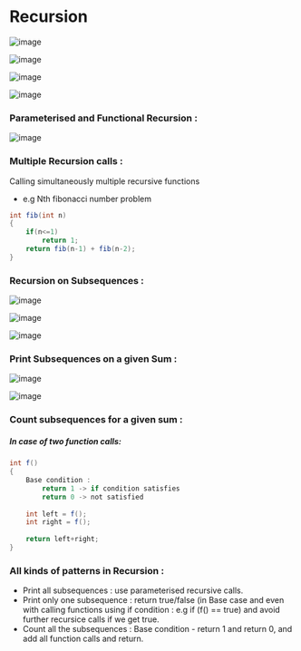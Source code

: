 # Recursion

![image](https://user-images.githubusercontent.com/23376002/166132381-9a7eb0b2-ec40-413b-87a6-ff8d0897364b.png)

![image](https://user-images.githubusercontent.com/23376002/166134204-d13561b6-3d97-4557-8798-f3aebb4de7ec.png)

![image](https://user-images.githubusercontent.com/23376002/166134813-5704f457-b8ee-4c01-bb24-9e4e50824b33.png)

![image](https://user-images.githubusercontent.com/23376002/166134826-9c2d8535-1858-438f-9ca5-bf220dea2532.png)

### Parameterised and Functional Recursion :

![image](https://user-images.githubusercontent.com/23376002/166135482-134d9677-8a17-4d90-a685-26cefbb507b3.png)


### Multiple Recursion calls :
Calling simultaneously multiple recursive functions
- e.g Nth fibonacci number problem


```java
int fib(int n)
{
    if(n<=1)
        return 1;
    return fib(n-1) + fib(n-2);
}

```

### Recursion on Subsequences :

![image](https://user-images.githubusercontent.com/23376002/166149593-2534f42e-e774-416c-8828-5e3ad1594125.png)

![image](https://user-images.githubusercontent.com/23376002/166149641-7b82170b-c5b5-40ed-97f0-53ce1bc1f1ad.png)

![image](https://user-images.githubusercontent.com/23376002/166150020-042b1064-c17a-4f76-844b-ad6f9368167b.png)


### Print Subsequences on a given Sum :

![image](https://user-images.githubusercontent.com/23376002/166411289-56487c27-c884-4b7f-8c61-90f0f59816a4.png)

![image](https://user-images.githubusercontent.com/23376002/166411318-4346963b-10bc-462c-829c-201bd34bf8e9.png)


### Count subsequences for a  given sum :


##### In case of two function calls:

```java
int f()
{
    Base condition :
        return 1 -> if condition satisfies
        return 0 -> not satisfied
        
    int left = f();
    int right = f();
    
    return left+right;
}
```

### All kinds of patterns in Recursion :

- Print all subsequences : use parameterised recursive calls.
- Print only one subsequence : return true/false (in Base case and even with calling functions using if condition : e.g if (f() == true) and avoid further recursice calls if we get true.
- Count all the subsequences : Base condition - return 1 and return 0, and add all function calls and return. 



